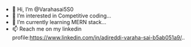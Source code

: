 - 👋 Hi, I’m @Varahasai5S0
- 👀 I’m interested in Competitive coding...
- 🌱 I’m currently learning MERN stack...
- 📫 Reach me  on my linkedin profile:https://www.linkedin.com/in/adireddi-varaha-sai-b5ab051a9/..

<!---
Varahasai5S0/Varahasai5S0 is a ✨ special ✨ repository because its `README.md` (this file) appears on your GitHub profile.
You can click the Preview link to take a look at your changes.
--->
